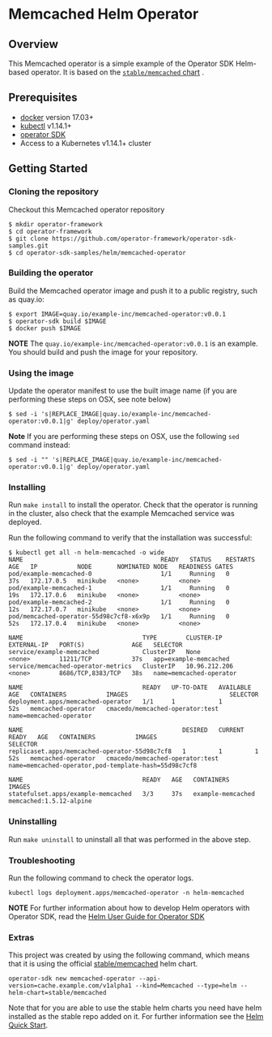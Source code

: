 # Memcached Helm Operator

## Overview

This Memcached operator is a simple example of the Operator SDK Helm-based operator. It is based on the [`stable/memcached` chart][stable/memcached] .

## Prerequisites

- [docker][docker_tool] version 17.03+
- [kubectl][kubectl_tool] v1.14.1+
- [operator SDK][operator_install]
- Access to a Kubernetes v1.14.1+ cluster

## Getting Started

### Cloning the repository

Checkout this Memcached operator repository

```
$ mkdir operator-framework
$ cd operator-framework
$ git clone https://github.com/operator-framework/operator-sdk-samples.git
$ cd operator-sdk-samples/helm/memcached-operator
```

### Building the operator

Build the Memcached operator image and push it to a public registry, such as quay.io:

```
$ export IMAGE=quay.io/example-inc/memcached-operator:v0.0.1
$ operator-sdk build $IMAGE
$ docker push $IMAGE
```

**NOTE** The `quay.io/example-inc/memcached-operator:v0.0.1` is an example. You should build and push the image for your repository.

### Using the image

Update the operator manifest to use the built image name (if you are performing these steps on OSX, see note below)

```
$ sed -i 's|REPLACE_IMAGE|quay.io/example-inc/memcached-operator:v0.0.1|g' deploy/operator.yaml
```

**Note**
If you are performing these steps on OSX, use the following `sed` command instead:
```
$ sed -i "" 's|REPLACE_IMAGE|quay.io/example-inc/memcached-operator:v0.0.1|g' deploy/operator.yaml
```

### Installing

Run `make install` to install the operator. Check that the operator is running in the cluster, also check that the example Memcached service was deployed.

Run the following command to verify that the installation was successful:

```shell
$ kubectl get all -n helm-memcached -o wide
NAME                                      READY   STATUS    RESTARTS   AGE   IP           NODE       NOMINATED NODE   READINESS GATES
pod/example-memcached-0                   1/1     Running   0          37s   172.17.0.5   minikube   <none>           <none>
pod/example-memcached-1                   1/1     Running   0          19s   172.17.0.6   minikube   <none>           <none>
pod/example-memcached-2                   1/1     Running   0          12s   172.17.0.7   minikube   <none>           <none>
pod/memcached-operator-55d98c7cf8-x6x9p   1/1     Running   0          52s   172.17.0.4   minikube   <none>           <none>

NAME                                 TYPE        CLUSTER-IP      EXTERNAL-IP   PORT(S)             AGE   SELECTOR
service/example-memcached            ClusterIP   None            <none>        11211/TCP           37s   app=example-memcached
service/memcached-operator-metrics   ClusterIP   10.96.212.206   <none>        8686/TCP,8383/TCP   38s   name=memcached-operator

NAME                                 READY   UP-TO-DATE   AVAILABLE   AGE   CONTAINERS           IMAGES                            SELECTOR
deployment.apps/memcached-operator   1/1     1            1           52s   memcached-operator   cmacedo/memcached-operator:test   name=memcached-operator

NAME                                            DESIRED   CURRENT   READY   AGE   CONTAINERS           IMAGES                            SELECTOR
replicaset.apps/memcached-operator-55d98c7cf8   1         1         1       52s   memcached-operator   cmacedo/memcached-operator:test   name=memcached-operator,pod-template-hash=55d98c7cf8

NAME                                 READY   AGE   CONTAINERS          IMAGES
statefulset.apps/example-memcached   3/3     37s   example-memcached   memcached:1.5.12-alpine
```

### Uninstalling 

Run `make uninstall` to uninstall all that was performed in the above step.

### Troubleshooting

Run the following command to check the operator logs. 

```shell
kubectl logs deployment.apps/memcached-operator -n helm-memcached
```

**NOTE** For further information about how to develop Helm operators with Operator SDK, read the [Helm User Guide for Operator SDK][helm_guide]

### Extras

This project was created by using the following command, which means that it is using the official [stable/memcached][stable/memcached] helm chart.

```shell
operator-sdk new memcached-operator --api-version=cache.example.com/v1alpha1 --kind=Memcached --type=helm --helm-chart=stable/memcached
```
Note that for you are able to use the stable helm charts you need have helm installed as the stable repo added on it. For further information see the [Helm Quick Start][helm-quick].

[kubectl_tool]: https://kubernetes.io/docs/tasks/tools/install-kubectl/
[docker_tool]: https://docs.docker.com/install/
[operator_install]: https://github.com/operator-framework/operator-sdk/blob/master/doc/user/install-operator-sdk.md
[helm_guide]: https://github.com/operator-framework/operator-sdk/blob/master/doc/helm/user-guide.md
[stable/memcached]: https://github.com/helm/charts/tree/master/stable/memcached
[helm-quick]: https://helm.sh/docs/intro/quickstart/

